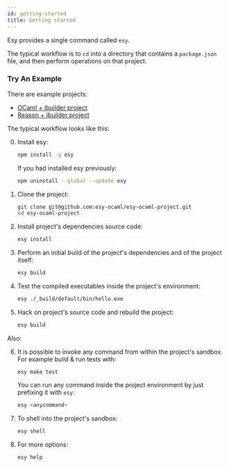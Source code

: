```yaml
---
id: getting-started
title: Getting started
---
```


Esy provides a single command called `esy`.

The typical workflow is to `cd` into a directory that contains a `package.json`
file, and then perform operations on that project.

### Try An Example

There are example projects:

* [OCaml + jbuilder project](https://github.com/esy-ocaml/esy-ocaml-project)
* [Reason + jbuilder project](https://github.com/esy-ocaml/esy-reason-project)

The typical workflow looks like this:

0. Install esy:

   ```bash
   npm install -g esy
   ```

   If you had installed esy previously:

   ```bash
   npm uninstall --global --update esy
   ```

1. Clone the project:

   ```bash
   git clone git@github.com:esy-ocaml/esy-ocaml-project.git
   cd esy-ocaml-project
   ```

1. Install project's dependencies source code:

   ```bash
   esy install
   ```

1. Perform an initial build of the project's dependencies and of the project
   itself:

   ```bash
   esy build
   ```

1. Test the compiled executables inside the project's environment:

   ```bash
   esy ./_build/default/bin/hello.exe
   ```

1. Hack on project's source code and rebuild the project:

   ```bash
   esy build
   ```

Also:

6. It is possible to invoke any command from within the project's sandbox.
   For example build & run tests with:

   ```shell
   esy make test
   ```

   You can run any command inside the project environment by just
   prefixing it with `esy`:

   ```bash
   esy <anycommand>
   ```

7. To shell into the project's sandbox:

   ```bash
   esy shell
   ```

8. For more options:

   ```bash
   esy help
   ```
